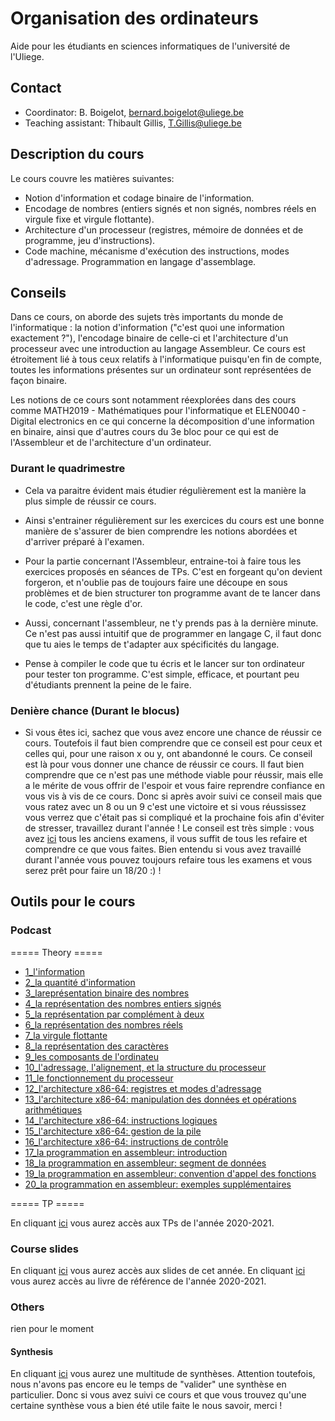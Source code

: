 # Organisation des ordinateurs
Aide pour les étudiants en sciences informatiques de l'université de l'Uliege.

## Contact

* Coordinator: B. Boigelot, bernard.boigelot@uliege.be
* Teaching assistant: Thibault Gillis, T.Gillis@uliege.be

## Description du cours
Le cours couvre les matières suivantes:

* Notion d'information et codage binaire de l'information.
* Encodage de nombres (entiers signés et non signés, nombres réels en virgule fixe et virgule flottante).
* Architecture d'un processeur (registres, mémoire de données et de programme, jeu d'instructions). 
* Code machine, mécanisme d'exécution des instructions, modes d'adressage. Programmation en langage d'assemblage.

## Conseils

Dans ce cours, on aborde des sujets très importants du monde de l'informatique : la notion d'information ("c'est quoi une information exactement ?"), l'encodage binaire de celle-ci et l'architecture d'un processeur avec une introduction au langage Assembleur. Ce cours est étroitement lié à tous ceux relatifs à l'informatique puisqu'en fin de compte, toutes les informations présentes sur un ordinateur sont représentées de façon binaire.

Les notions de ce cours sont notamment réexplorées dans des cours comme MATH2019 - Mathématiques pour l'informatique et ELEN0040 - Digital electronics en ce qui concerne la décomposition d'une information en binaire, ainsi que d'autres cours du 3e bloc pour ce qui est de l'Assembleur et de l'architecture d'un ordinateur.

### Durant le quadrimestre

* Cela va paraitre évident mais étudier régulièrement est la manière la plus simple de réussir ce cours. 
* Ainsi s'entrainer régulièrement sur les exercices du cours est une bonne manière de s'assurer de bien comprendre les notions abordées et d'arriver préparé à l'examen.

* Pour la partie concernant l'Assembleur, entraine-toi à faire tous les exercices proposés en séances de TPs. C'est en forgeant qu'on devient forgeron, et n'oublie pas de toujours faire une découpe en sous problèmes et de bien structurer ton programme avant de te lancer dans le code, c'est une règle d'or.

* Aussi, concernant l'assembleur, ne t'y prends pas à la dernière minute. Ce n'est pas aussi intuitif que de programmer en langage C, il faut donc que tu aies le temps de t'adapter aux spécificités du langage.

* Pense à compiler le code que tu écris et le lancer sur ton ordinateur pour tester ton programme. C'est simple, efficace, et pourtant peu d'étudiants prennent la peine de le faire.

### Denière chance (Durant le blocus)

* Si vous êtes ici, sachez que vous avez encore une chance de réussir ce cours. Toutefois il faut bien comprendre que ce conseil est pour ceux et celles qui, pour une raison x ou y, ont abandonné le cours. Ce conseil est là pour vous donner une chance de réussir ce cours. Il faut bien comprendre que ce n'est pas une méthode viable pour réussir, mais elle a le mérite de vous offrir de l'espoir et vous faire reprendre confiance en vous vis à vis de ce cours. Donc si après avoir suivi ce conseil mais que vous ratez avec un 8 ou un 9 c'est une victoire et si vous réussissez vous verrez que c'était pas si compliqué et la prochaine fois afin d'éviter de stresser, travaillez durant l'année ! Le conseil est très simple : vous avez [ici](https://github.com/uliegeCSS/cloud_css/tree/main/B1/Q2/Organisation_ordinateur/Exam) tous les anciens examens, il vous suffit de tous les refaire et comprendre ce que vous faites. Bien entendu si vous avez travaillé durant l'année vous pouvez toujours refaire tous les examens et vous serez prêt pour faire un 18/20 :) !

## Outils pour le cours 

### Podcast

===== Theory =====

* [1_l'information](https://dox.uliege.be/index.php/s/Ncn5QkInQJZrPJW)
* [2_la quantité d'information](https://dox.uliege.be/index.php/s/AejVas72Y0ymVoW)
* [3_lareprésentation binaire des nombres](https://dox.uliege.be/index.php/s/WlT3mWj9E3xvZP8)
* [4_la représentation des nombres entiers signés](https://dox.uliege.be/index.php/s/9cIrZjo1oprtfel)
* [5_la représentation par complément à deux](https://dox.uliege.be/index.php/s/wUCg5zbjEGn2bGg)
* [6_la représentation des nombres réels](https://dox.uliege.be/index.php/s/R8R01vtk9lKH65G)
* [7_la virgule flottante](https://dox.uliege.be/index.php/s/iqfGqfI2WGDnYUv)
* [8_la représentation des caractères](https://dox.uliege.be/index.php/s/EG9CSkM7HSSHl4A)
* [9_les composants de l'ordinateu](https://dox.uliege.be/index.php/s/5JE5Y2Sq1F3Ek45)
* [10_l'adressage, l'alignement, et la structure du processeur](https://dox.uliege.be/index.php/s/1ZSQBAvKR50USzW)
* [11_le fonctionnement du processeur](https://dox.uliege.be/index.php/s/KTYgegbDT9AJUDk)
* [12_l'architecture x86-64: registres et modes d'adressage](https://dox.uliege.be/index.php/s/92ip0gqNNfJAfvT)
* [13_l'architecture x86-64: manipulation des données et opérations arithmétiques](https://dox.uliege.be/index.php/s/bLAHJSOUh08PoZc)
* [14_l'architecture x86-64: instructions logiques](https://dox.uliege.be/index.php/s/dk7dZm13S8GXFje)
* [15_l'architecture x86-64: gestion de la pile](https://dox.uliege.be/index.php/s/dMG2vojLc64ODRU)
* [16_l'architecture x86-64: instructions de contrôle](https://dox.uliege.be/index.php/s/VucYjQgHRkJ4dK7)
* [17_la programmation en assembleur: introduction](https://dox.uliege.be/index.php/s/4nQOfTb4bDJlbTj)
* [18_la programmation en assembleur: segment de données](https://dox.uliege.be/index.php/s/eS8KYlU1KtrkZK9)
* [19_la programmation en assembleur: convention d'appel des fonctions](https://dox.uliege.be/index.php/s/5IHV83w0oNpsbNY)
* [20_la programmation en assembleur: exemples supplémentaires](https://dox.uliege.be/index.php/s/ZkvAuEac4X2PU2V)


===== TP =====

En cliquant [ici](https://github.com/uliegeCSS/cloud_css/tree/main/B1/Q2/Organisation_ordinateur/TP/2020) vous aurez accès aux TPs de l'année 2020-2021.

### Course slides

En cliquant [ici](https://github.com/uliegeCSS/cloud_css/blob/main/B1/Q2/Organisation_ordinateur/Support/org-slides-2022.pdf) vous aurez accès aux slides de cet année.
En cliquant [ici](https://github.com/uliegeCSS/cloud_css/blob/main/B1/Q2/Organisation_ordinateur/Support/2020%20-%20Tome%20I.pdf) vous aurez accès au livre de référence de l'année 2020-2021.

### Others


rien pour le moment 

#### Synthesis

En cliquant [ici](https://github.com/uliegeCSS/cloud_css/tree/main/B1/Q2/Organisation_ordinateur/Syntheses) vous aurez une multitude de synthèses. Attention toutefois, nous n'avons pas encore eu le temps de "valider" une synthèse en particulier. Donc si vous avez suivi ce cours et que vous trouvez qu'une certaine synthèse vous a bien été utile faite le nous savoir, merci !
